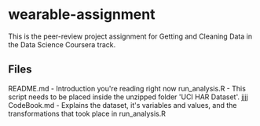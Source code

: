 # wearable-assignment
This is the peer-review project assignment for Getting and Cleaning Data in the Data Science Coursera track.

## Files
README.md - Introduction you're reading right now
run_analysis.R - This script needs to be placed inside the unzipped folder 'UCI HAR Dataset'. jjjj
CodeBook.md - Explains the dataset, it's variables and values, and the transformations that took place in run_analysis.R
